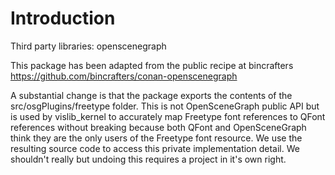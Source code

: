 # Introduction 
Third party libraries: openscenegraph

This package has been adapted from the public recipe at bincrafters
https://github.com/bincrafters/conan-openscenegraph

A substantial change is that the package exports the contents of the src/osgPlugins/freetype folder.
This is not OpenSceneGraph public API but is used by vislib_kernel to accurately map Freetype font references to QFont references without breaking because both QFont and OpenSceneGraph think they are the only users of the Freetype font resource.
We use the resulting source code to access this private implementation detail. We shouldn't really but undoing this requires a project in it's own right.
